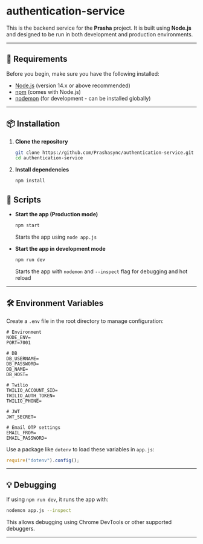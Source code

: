 # authentication-service

This is the backend service for the **Prasha** project. It is built using **Node.js** and designed to be run in both development and production environments.

---

## 🚀 Requirements

Before you begin, make sure you have the following installed:

- [Node.js](https://nodejs.org/) (version 14.x or above recommended)
- [npm](https://www.npmjs.com/) (comes with Node.js)
- [nodemon](https://www.npmjs.com/package/nodemon) (for development - can be installed globally)

---

## 📦 Installation

1. **Clone the repository**

   ```bash
   git clone https://github.com/Prashasync/authentication-service.git
   cd authentication-service

   ```

2. **Install dependencies**
   ```bash
   npm install
   ```

## 🔧 Scripts

- **Start the app (Production mode)**

  ```bash
  npm start
  ```

  Starts the app using `node app.js`

- **Start the app in development mode**
  ```bash
  npm run dev
  ```
  Starts the app with `nodemon` and `--inspect` flag for debugging and hot reload

---

## 🛠 Environment Variables

Create a `.env` file in the root directory to manage configuration:

```env
# Environment
NODE_ENV=
PORT=7001

# DB
DB_USERNAME=
DB_PASSWORD=
DB_NAME=
DB_HOST=

# Twilio
TWILIO_ACCOUNT_SID=
TWILIO_AUTH_TOKEN=
TWILIO_PHONE=

# JWT
JWT_SECRET=

# Email OTP settings
EMAIL_FROM=
EMAIL_PASSWORD=

```

Use a package like `dotenv` to load these variables in `app.js`:

```js
require("dotenv").config();
```

---

## 💡 Debugging

If using `npm run dev`, it runs the app with:

```bash
nodemon app.js --inspect
```

This allows debugging using Chrome DevTools or other supported debuggers.

---
